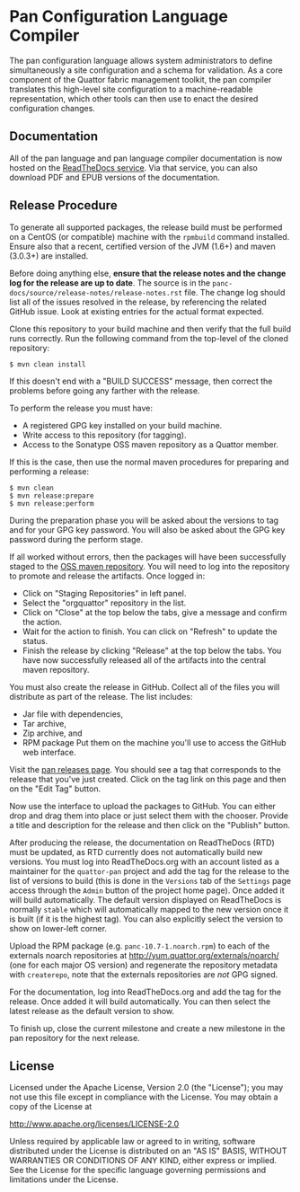 Pan Configuration Language Compiler
===================================

The pan configuration language allows system administrators to define
simultaneously a site configuration and a schema for validation. As a
core component of the Quattor fabric management toolkit, the pan
compiler translates this high-level site configuration to a
machine-readable representation, which other tools can then use to
enact the desired configuration changes.

Documentation
-------------

All of the pan language and pan language compiler documentation is now
hosted on the [ReadTheDocs service](https://quattor-pan.readthedocs.org).
Via that service, you can also download PDF and EPUB versions of the
documentation.

Release Procedure
-----------------

To generate all supported packages, the release build must be performed
on a CentOS (or compatible) machine with the `rpmbuild` command installed.
Ensure also that a recent, certified version of the JVM (1.6+) and maven
(3.0.3+) are installed.

Before doing anything else, **ensure that the release notes and the change
log for the release are up to date**.  The source is in the
`panc-docs/source/release-notes/release-notes.rst` file.  The change log
should list all of the issues resolved in the release, by referencing the
related GitHub issue. Look at existing entries for the actual format expected.

Clone this repository to your build machine and then verify that the full
build runs correctly.  Run the following command from the top-level of the
cloned repository:
```
$ mvn clean install
```
If this doesn't end with a "BUILD SUCCESS" message, then correct the
problems before going any farther with the release.

To perform the release you must have:
  * A registered GPG key installed on your build machine.
  * Write access to this repository (for tagging).
  * Access to the Sonatype OSS maven repository as a Quattor member.

If this is the case, then use the normal maven procedures for preparing
and performing a release:
```
$ mvn clean
$ mvn release:prepare
$ mvn release:perform
```
During the preparation phase you will be asked about the versions to
tag and for your GPG key password.  You will also be asked about the
GPG key password during the perform stage.

If all worked without errors, then the packages will have been
successfully staged to the
[OSS maven repository](https://oss.sonatype.org/).  You will need to
log into the repository to promote and release the artifacts.  Once
logged in:
  * Click on "Staging Repositories" in left panel.
  * Select the "orgquattor" repository in the list.
  * Click on "Close" at the top below the tabs, give a message and
    confirm the action.
  * Wait for the action to finish.  You can click on "Refresh" to
    update the status.
  * Finish the release by clicking "Release" at the top below the
    tabs.
You have now successfully released all of the artifacts into the central
maven repository.

You must also create the release in GitHub.  Collect all of the
files you will distribute as part of the release.  The list includes:
  * Jar file with dependencies,
  * Tar archive,
  * Zip archive, and
  * RPM package
Put them on the machine you'll use to access the GitHub web interface.

Visit the [pan releases page](https://github.com/quattor/pan/releases).
You should see a tag that corresponds to the release that you've just
created.  Click on the tag link on this page and then on the "Edit Tag"
button.

Now use the interface to upload the packages to GitHub.  You can either
drop and drag them into place or just select them with the chooser.
Provide a title and description for the release and then click on the
"Publish" button.

After producing the release, the documentation on ReadTheDocs (RTD) must be updated,
as RTD currently does not automatically build new versions.
You must log into ReadTheDocs.org with an account 
listed as a maintainer for the `quattor-pan` project and add the tag for the
release to the list of versions to build (this is done in the `Versions` tab
of the `Settings` page access through the `Admin` button of the project home page).
Once added it will build automatically.  The default version displayed on
ReadTheDocs is normally `stable` which will automatically mapped to the new version
once it is built (if it is the highest tag). You can also explicitly select the version
to show on lower-left corner.

Upload the RPM package (e.g. `panc-10.7-1.noarch.rpm`) to each of the
externals noarch repositories at http://yum.quattor.org/externals/noarch/
(one for each major OS version) and regenerate the repository metadata with
`createrepo`, note that the externals repositories are *not* GPG signed.

For the documentation, log into ReadTheDocs.org and add the tag for the
release.  Once added it will build automatically.  You can then select
the latest release as the default version to show.

To finish up, close the current milestone and create a new milestone
in the pan repository for the next release.

License
-------

Licensed under the Apache License, Version 2.0 (the "License"); you
may not use this file except in compliance with the License.  You may
obtain a copy of the License at

http://www.apache.org/licenses/LICENSE-2.0

Unless required by applicable law or agreed to in writing, software
distributed under the License is distributed on an "AS IS" BASIS,
WITHOUT WARRANTIES OR CONDITIONS OF ANY KIND, either express or
implied.  See the License for the specific language governing
permissions and limitations under the License.
